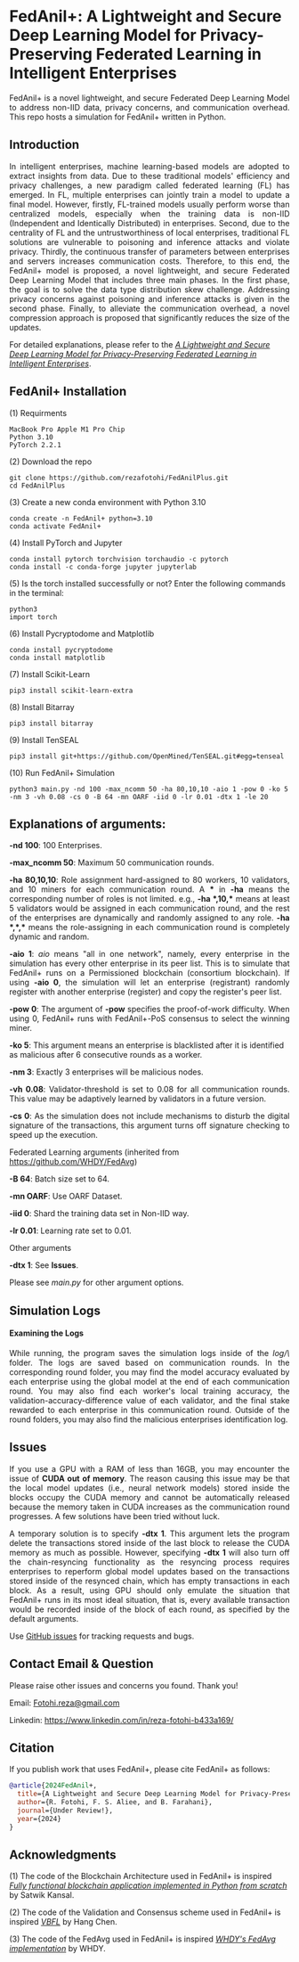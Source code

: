 # FedAnil+: A Lightweight and Secure Deep Learning Model for Privacy-Preserving Federated Learning in Intelligent Enterprises
<p align="justify">FedAnil+ is a novel lightweight, and secure Federated Deep Learning Model to address non-IID data, privacy concerns, and communication overhead. This repo hosts a simulation for FedAnil+ written in Python.</p>

## Introduction
<p align="justify"> In intelligent enterprises, machine learning-based models are adopted to extract insights from data. Due to these traditional models' efficiency and privacy challenges, a new paradigm called federated learning (FL) has emerged. In FL, multiple enterprises can jointly train a model to update a final model. However, firstly, FL-trained models usually perform worse than centralized models, especially when the training data is non-IID (Independent and Identically Distributed) in enterprises. Second, due to the centrality of FL and the untrustworthiness of local enterprises, traditional FL solutions are vulnerable to poisoning and inference attacks and violate privacy. Thirdly, the continuous transfer of parameters between enterprises and servers increases communication costs. Therefore, to this end, the FedAnil+ model is proposed, a novel lightweight, and secure Federated Deep Learning Model that includes three main phases. In the first phase, the goal is to solve the data type distribution skew challenge. Addressing privacy concerns against poisoning and inference attacks is given in the second phase. Finally, to alleviate the communication overhead, a novel compression approach is proposed that significantly reduces the size of the updates. </p>

For detailed explanations, please refer to the [*A Lightweight and Secure Deep Learning Model for Privacy-Preserving Federated Learning in Intelligent Enterprises*](https://ieeexplore.ieee.org/abstract/document/10128790).

## FedAnil+ Installation
(1) Requirments
```
MacBook Pro Apple M1 Pro Chip
Python 3.10
PyTorch 2.2.1
```
(2) Download the repo
```
git clone https://github.com/rezafotohi/FedAnilPlus.git
cd FedAnilPlus
```
(3) Create a new conda environment with Python 3.10
```
conda create -n FedAnil+ python=3.10
conda activate FedAnil+
```
(4) Install PyTorch and Jupyter
```
conda install pytorch torchvision torchaudio -c pytorch
conda install -c conda-forge jupyter jupyterlab
```
(5) Is the torch installed successfully or not? Enter the following commands in the terminal:
```
python3
import torch
```
(6) Install Pycryptodome and Matplotlib
```
conda install pycryptodome
conda install matplotlib
```
(7) Install Scikit-Learn
```
pip3 install scikit-learn-extra
```
(8) Install Bitarray
```
pip3 install bitarray
```
(9) Install TenSEAL
```
pip3 install git+https://github.com/OpenMined/TenSEAL.git#egg=tenseal
```

(10) Run FedAnil+ Simulation
```
python3 main.py -nd 100 -max_ncomm 50 -ha 80,10,10 -aio 1 -pow 0 -ko 5 -nm 3 -vh 0.08 -cs 0 -B 64 -mn OARF -iid 0 -lr 0.01 -dtx 1 -le 20
```

## Explanations of arguments:

<b>-nd 100</b>: 100 Enterprises.

<b>-max_ncomm 50</b>: Maximum 50 communication rounds.

<p align="justify"> <b>-ha 80,10,10</b>: Role assignment hard-assigned to 80 workers, 10 validators, and 10 miners for each communication round. A <b>*</b> in <b>-ha</b> means the corresponding number of roles is not limited. e.g., <b>-ha *,10,*</b> means at least 5 validators would be assigned in each communication round, and the rest of the enterprises are dynamically and randomly assigned to any role. <b>-ha *,*,*</b> means the role-assigning in each communication round is completely dynamic and random. </p>

<p align="justify"> <b>-aio 1</b>: <i>aio</i> means "all in one network", namely, every enterprise in the simulation has every other enterprise in its peer list. This is to simulate that FedAnil+ runs on a Permissioned blockchain (consortium blockchain). If using <b>-aio 0</b>, the simulation will let an enterprise (registrant) randomly register with another enterprise (register) and copy the register's peer list. </p>

<p align="justify"> <b>-pow 0</b>: The argument of <b>-pow</b> specifies the proof-of-work difficulty. When using 0, FedAnil+ runs with FedAnil+-PoS consensus to select the winning miner. </p>

<b>-ko 5</b>: This argument means an enterprise is blacklisted after it is identified as malicious after 6 consecutive rounds as a worker.

<b>-nm 3</b>: Exactly 3 enterprises will be malicious nodes.

<p align="justify"> <b>-vh 0.08</b>: Validator-threshold is set to 0.08 for all communication rounds. This value may be adaptively learned by validators in a future version. </p>

<p align="justify"> <b>-cs 0</b>: As the simulation does not include mechanisms to disturb the digital signature of the transactions, this argument turns off signature checking to speed up the execution. </p>

Federated Learning arguments (inherited from https://github.com/WHDY/FedAvg)

<b>-B 64</b>: Batch size set to 64.

<b>-mn OARF</b>: Use OARF Dataset.

<b>-iid 0</b>: Shard the training data set in Non-IID way.

<b>-lr 0.01</b>: Learning rate set to 0.01.

Other arguments

<b>-dtx 1</b>: See <b>Issues</b>.

Please see <i>main.py</i> for other argument options.

## Simulation Logs
#### Examining the Logs
<p align="justify"> While running, the program saves the simulation logs inside of the <i>log/\<execution_time\></i> folder. The logs are saved based on communication rounds. In the corresponding round folder, you may find the model accuracy evaluated by each enterprise using the global model at the end of each communication round. You may also find each worker's local training accuracy, the validation-accuracy-difference value of each validator, and the final stake rewarded to each enterprise in this communication round. Outside of the round folders, you may also find the malicious enterprises identification log. </p>

## Issues
<p align="justify"> If you use a GPU with a RAM of less than 16GB, you may encounter the issue of <b>CUDA out of memory</b>. The reason causing this issue may be that the local model updates (i.e., neural network models) stored inside the blocks occupy the CUDA memory and cannot be automatically released because the memory taken in CUDA increases as the communication round progresses. A few solutions have been tried without luck. </p>

<p align="justify"> A temporary solution is to specify <b>-dtx 1</b>. This argument lets the program delete the transactions stored inside of the last block to release the CUDA memory as much as possible. However, specifying <b>-dtx 1</b> will also turn off the chain-resyncing functionality as the resyncing process requires enterprises to reperform global model updates based on the transactions stored inside of the resynced chain, which has empty transactions in each block. As a result, using GPU should only emulate the situation that FedAnil+ runs in its most ideal situation, that is, every available transaction would be recorded inside of the block of each round, as specified by the default arguments. </p>

Use [GitHub issues](https://github.com/tensorflow/federated/issues) for tracking
requests and bugs.

## Contact Email & Question
Please raise other issues and concerns you found. Thank you!

Email: Fotohi.reza@gmail.com

Linkedin: https://www.linkedin.com/in/reza-fotohi-b433a169/

## Citation

If you publish work that uses FedAnil+, please cite FedAnil+ as follows:

```bibtex
@article{2024FedAnil+,
  title={A Lightweight and Secure Deep Learning Model for Privacy-Preserving Federated Learning in Intelligent Enterprises},
  author={R. Fotohi, F. S. Aliee, and B. Farahani},
  journal={Under Review!},
  year={2024}
}
```

## Acknowledgments
(1) The code of the Blockchain Architecture used in FedAnil+ is inspired  [*Fully functional blockchain application implemented in Python from scratch*](https://github.com/satwikkansal/python_blockchain_app) by Satwik Kansal.

(2) The code of the Validation and Consensus scheme used in FedAnil+ is inspired [*VBFL*](https://github.com/hanglearning/VBFL) by Hang Chen.

(3) The code of the FedAvg used in FedAnil+ is inspired [*WHDY's FedAvg implementation*](https://github.com/WHDY/FedAvg) by WHDY.
